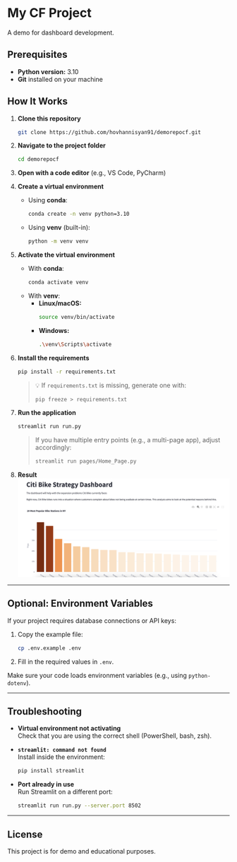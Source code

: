 # My CF Project
A demo for dashboard development.

## Prerequisites

- **Python version:** 3.10
- **Git** installed on your machine

## How It Works

1. **Clone this repository**
   ```bash
   git clone https://github.com/hovhannisyan91/demorepocf.git
   ```

2. **Navigate to the project folder**
   ```bash
   cd demorepocf
   ```

3. **Open with a code editor** (e.g., VS Code, PyCharm)

4. **Create a virtual environment**
   - Using **conda**:
     ```bash
     conda create -n venv python=3.10
     ```
   - Using **venv** (built-in):
     ```bash
     python -m venv venv
     ```

5. **Activate the virtual environment**
   - With **conda**:
     ```bash
     conda activate venv
     ```
   - With **venv**:
     - **Linux/macOS:**
       ```bash
       source venv/bin/activate
       ```
     - **Windows:**
       ```bash
       .\venv\Scripts\activate
       ```

6. **Install the requirements**
   ```bash
   pip install -r requirements.txt
   ```
   > 💡 If `requirements.txt` is missing, generate one with:
   > ```bash
   > pip freeze > requirements.txt
   > ```

7. **Run the application**
   ```bash
   streamlit run run.py
   ```
   > If you have multiple entry points (e.g., a multi-page app), adjust accordingly:
   > ```bash
   > streamlit run pages/Home_Page.py
   > ```

8. **Result**
   ![Dashboard Preview](img/Dash1.png)

---

## Optional: Environment Variables

If your project requires database connections or API keys:

1. Copy the example file:
   ```bash
   cp .env.example .env
   ```
2. Fill in the required values in `.env`.

Make sure your code loads environment variables (e.g., using `python-dotenv`).

---

## Troubleshooting

- **Virtual environment not activating**  
  Check that you are using the correct shell (PowerShell, bash, zsh).

- **`streamlit: command not found`**  
  Install inside the environment:
  ```bash
  pip install streamlit
  ```

- **Port already in use**  
  Run Streamlit on a different port:
  ```bash
  streamlit run run.py --server.port 8502
  ```

---

## License

This project is for demo and educational purposes.
